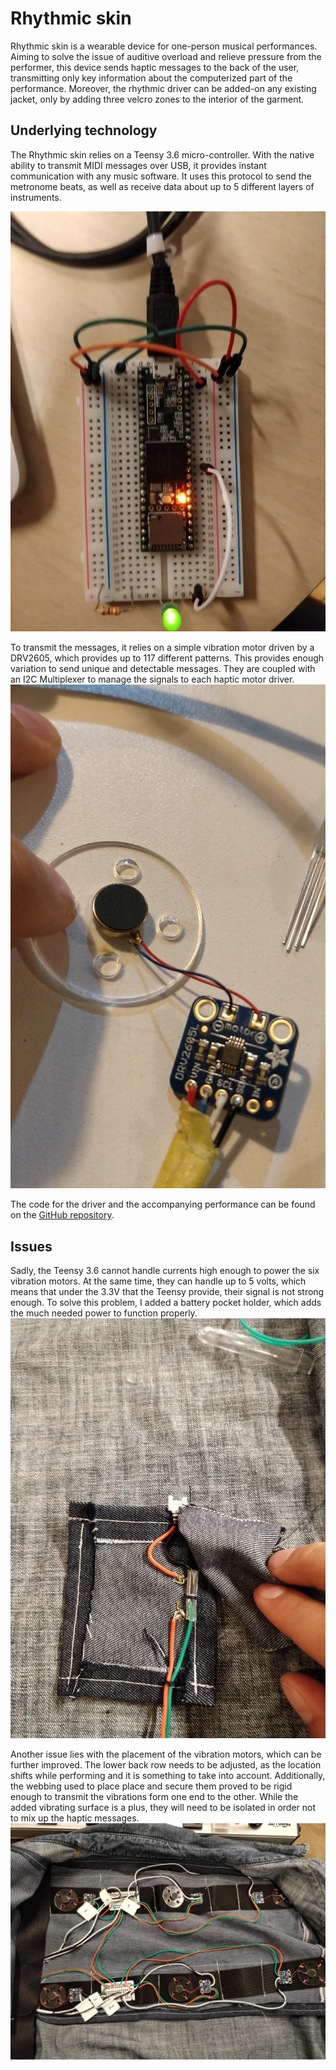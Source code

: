 # Rhythmic skin

Rhythmic skin is a wearable device for one-person musical performances. Aiming to solve the issue of auditive overload and relieve pressure from the performer, this device sends haptic messages to the back of the user, transmitting only key information about the computerized part of the performance. Moreover, the rhythmic driver can be added-on any existing jacket, only by adding three velcro zones to the interior of the garment.

## Underlying technology
The Rhythmic skin relies on a Teensy 3.6 micro-controller. With the native ability to transmit MIDI messages over USB, it provides instant communication with any music software. It uses this protocol to send the metronome beats, as well as receive data about up to 5 different layers of instruments.

![Micro-controller: Teensy 3.6 ](./documentation/fashion_03_teensy.jpg)


To transmit the messages, it relies on a simple vibration motor driven by a DRV2605, which provides up to 117 different patterns. This provides enough variation to send unique and detectable messages. They are coupled with an I2C Multiplexer to manage the signals to each haptic motor driver.
![Vibration Motor + Haptic Driver](./documentation/fashion_03_vibration.jpg)

The code for the driver and the accompanying performance can be found on the [GitHub repository](https://github.com/nicolaspe/itp_fashion/tree/master/rhythm_wear/teensy_files).

## Issues
Sadly, the Teensy 3.6 cannot handle currents high enough to power the six vibration motors. At the same time, they can handle up to 5 volts, which means that under the 3.3V that the Teensy provide, their signal is not strong enough. To solve this problem, I added a battery pocket holder, which adds the much needed power to function properly.
![Battery pocket](./documentation/fashion_03_pocket.jpg)


Another issue lies with the placement of the vibration motors, which can be further improved. The lower back row needs to be adjusted, as the location shifts while performing and it is something to take into account. Additionally, the webbing used to place place and secure them proved to be rigid enough to transmit the vibrations form one end to the other. While the added vibrating surface is a plus, they will need to be isolated in order not to mix up the haptic messages.
![Rhythmic driver v0.1](./documentation/fashion_03_drive.jpg)
